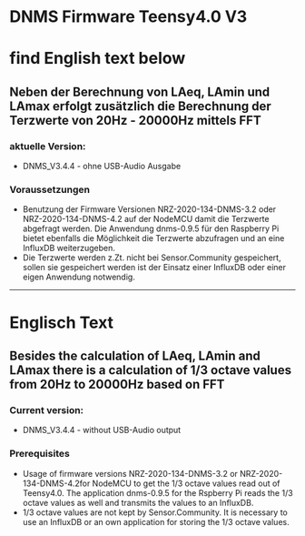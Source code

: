 # DNMS Firmware Teensy4.0 V3

# find English text below

## Neben der Berechnung von LAeq, LAmin und LAmax erfolgt zusätzlich die Berechnung der Terzwerte von 20Hz - 20000Hz mittels FFT

### aktuelle Version:

- DNMS_V3.4.4 - ohne USB-Audio Ausgabe


### Voraussetzungen

- Benutzung der Firmware Versionen NRZ-2020-134-DNMS-3.2 oder NRZ-2020-134-DNMS-4.2 auf der NodeMCU damit die Terzwerte abgefragt werden. Die Anwendung dnms-0.9.5 für den Raspberry Pi bietet ebenfalls die Möglichkeit die Terzwerte abzufragen und an eine InfluxDB weiterzugeben.
- Die Terzwerte werden z.Zt. nicht bei Sensor.Community gespeichert, sollen sie gespeichert werden ist der Einsatz einer InfluxDB oder einer eigen Anwendung notwendig.


------------------------------------------------------------------------


# Englisch Text

## Besides the calculation of LAeq, LAmin and LAmax there is a calculation of 1/3 octave values from 20Hz to 20000Hz based on FFT

### Current version:

- DNMS_V3.4.4 - without USB-Audio output

### Prerequisites

- Usage of firmware versions NRZ-2020-134-DNMS-3.2 or NRZ-2020-134-DNMS-4.2for NodeMCU to get the 1/3 octave values read out of Teensy4.0. The application dnms-0.9.5 for the Rspberry Pi reads the 1/3 octave values as well and transmits the values to an InfluxDB.
- 1/3 octave values are not kept by Sensor.Community. It is necessary to use an InfluxDB or an own application for storing the 1/3 octave values.

